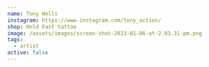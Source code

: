 ```yaml
---
name: Tony Wells
instagram: https://www.instagram.com/tony_action/
shop: Hold Fast tattoo
image: /assets/images/screen-shot-2023-01-06-at-2.03.31-pm.png
tags:
  - artist
active: false
---
```

